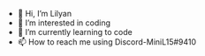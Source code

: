 - 👋 Hi, I’m Lilyan
- 👀 I’m interested in coding
- 🌱 I’m currently learning to code
- 📫 How to reach me using Discord-MiniL15#9410

<!---
MiniL15/MiniL15 is a ✨ special ✨ repository because its `README.md` (this file) appears on your GitHub profile.
You can click the Preview link to take a look at your changes.
--->
